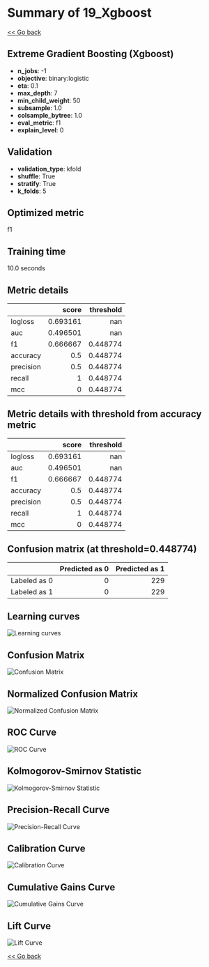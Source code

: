# Summary of 19_Xgboost

[<< Go back](../README.md)


## Extreme Gradient Boosting (Xgboost)
- **n_jobs**: -1
- **objective**: binary:logistic
- **eta**: 0.1
- **max_depth**: 7
- **min_child_weight**: 50
- **subsample**: 1.0
- **colsample_bytree**: 1.0
- **eval_metric**: f1
- **explain_level**: 0

## Validation
 - **validation_type**: kfold
 - **shuffle**: True
 - **stratify**: True
 - **k_folds**: 5

## Optimized metric
f1

## Training time

10.0 seconds

## Metric details
|           |    score |   threshold |
|:----------|---------:|------------:|
| logloss   | 0.693161 |  nan        |
| auc       | 0.496501 |  nan        |
| f1        | 0.666667 |    0.448774 |
| accuracy  | 0.5      |    0.448774 |
| precision | 0.5      |    0.448774 |
| recall    | 1        |    0.448774 |
| mcc       | 0        |    0.448774 |


## Metric details with threshold from accuracy metric
|           |    score |   threshold |
|:----------|---------:|------------:|
| logloss   | 0.693161 |  nan        |
| auc       | 0.496501 |  nan        |
| f1        | 0.666667 |    0.448774 |
| accuracy  | 0.5      |    0.448774 |
| precision | 0.5      |    0.448774 |
| recall    | 1        |    0.448774 |
| mcc       | 0        |    0.448774 |


## Confusion matrix (at threshold=0.448774)
|              |   Predicted as 0 |   Predicted as 1 |
|:-------------|-----------------:|-----------------:|
| Labeled as 0 |                0 |              229 |
| Labeled as 1 |                0 |              229 |

## Learning curves
![Learning curves](learning_curves.png)
## Confusion Matrix

![Confusion Matrix](confusion_matrix.png)


## Normalized Confusion Matrix

![Normalized Confusion Matrix](confusion_matrix_normalized.png)


## ROC Curve

![ROC Curve](roc_curve.png)


## Kolmogorov-Smirnov Statistic

![Kolmogorov-Smirnov Statistic](ks_statistic.png)


## Precision-Recall Curve

![Precision-Recall Curve](precision_recall_curve.png)


## Calibration Curve

![Calibration Curve](calibration_curve_curve.png)


## Cumulative Gains Curve

![Cumulative Gains Curve](cumulative_gains_curve.png)


## Lift Curve

![Lift Curve](lift_curve.png)



[<< Go back](../README.md)
